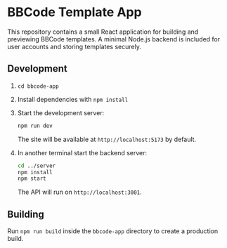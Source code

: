 # BBCode Template App

This repository contains a small React application for building and previewing BBCode templates. A minimal Node.js backend is included for user accounts and storing templates securely.

## Development

1. `cd bbcode-app`
2. Install dependencies with `npm install`
3. Start the development server:
   ```sh
   npm run dev
   ```
   The site will be available at `http://localhost:5173` by default.

4. In another terminal start the backend server:
   ```sh
   cd ../server
   npm install
   npm start
   ```
   The API will run on `http://localhost:3001`.

## Building

Run `npm run build` inside the `bbcode-app` directory to create a production build.
